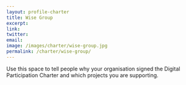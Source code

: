 ```yaml
---
layout: profile-charter
title: Wise Group
excerpt: 
link: 
twitter: 
email: 
image: /images/charter/wise-group.jpg
permalink: /charter/wise-group/
---
```


Use this space to tell people why your organisation signed the Digital Participation Charter and which projects you are supporting.